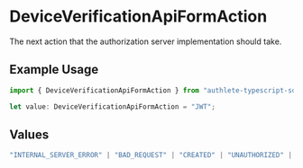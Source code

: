 # DeviceVerificationApiFormAction

The next action that the authorization server implementation should take.

## Example Usage

```typescript
import { DeviceVerificationApiFormAction } from "authlete-typescript-sdk/models/operations";

let value: DeviceVerificationApiFormAction = "JWT";
```

## Values

```typescript
"INTERNAL_SERVER_ERROR" | "BAD_REQUEST" | "CREATED" | "UNAUTHORIZED" | "FORBIDDEN" | "JSON" | "JWT" | "OK"
```